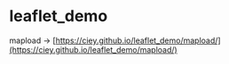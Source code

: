 # leaflet_demo

mapload -> [https://ciey.github.io/leaflet_demo/mapload/](https://ciey.github.io/leaflet_demo/mapload/)

